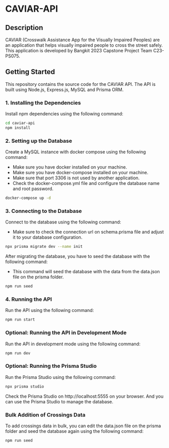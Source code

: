 # CAVIAR-API

## Description

CAVIAR (Crosswalk Assistance App for the Visually Impaired Peoples) are an application that helps visually impaired people to cross the street safely. This application is developed by Bangkit 2023 Capstone Project Team C23-PS075.

## Getting Started

This repository contains the source code for the CAVIAR API. The API is built using Node.js, Express.js, MySQL and Prisma ORM.

### 1. Installing the Dependencies

Install npm dependencies using the following command:

```bash
cd caviar-api
npm install
```

### 2. Setting up the Database

Create a MySQL instance with docker compose using the following command:

- Make sure you have docker installed on your machine.
- Make sure you have docker-compose installed on your machine.
- Make sure that port 3306 is not used by another application.
- Check the docker-compose.yml file and configure the database name and root password.

```bash
docker-compose up -d
```

### 3. Connecting to the Database

Connect to the database using the following command:

- Make sure to check the connection url on schema.prisma file and adjust it to your database configuration.

```bash
npx prisma migrate dev --name init
```

After migrating the database, you have to seed the database with the following command:

- This command will seed the database with the data from the data.json file on the prisma folder.

```bash
npm run seed
```

### 4. Running the API

Run the API using the following command:

```bash
npm run start
```

### Optional: Running the API in Development Mode

Run the API in development mode using the following command:

```bash
npm run dev
```

### Optional: Running the Prisma Studio

Run the Prisma Studio using the following command:

```bash
npx prisma studio
```

Check the Prisma Studio on http://localhost:5555 on your browser. And you can use the Prisma Studio to manage the database.

### Bulk Addition of Crossings Data

To add crossings data in bulk, you can edit the data.json file on the prisma folder and seed the database again using the following command:

```bash
npm run seed
```
